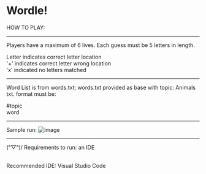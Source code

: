 # Wordle!

HOW TO PLAY:
***
Players have a maximum of 6 lives.
Each guess must be 5 letters in length.

Letter	 indicates correct letter location
<br>'+'	     indicates correct letter wrong location
<br>'x' 	   indicated no letters matched

***

Word List is from words.txt; words.txt provided as base with topic: Animals
txt. format must be:

#topic
<br>word


***
Sample run:
![image](https://github.com/audreylearns/Wordle-/assets/109978653/9a5117f9-bcb1-4169-be08-969af18fff3b)



***
(°▽°)/ Requirements to run: an IDE

<br>Recommended IDE: Visual Studio Code
